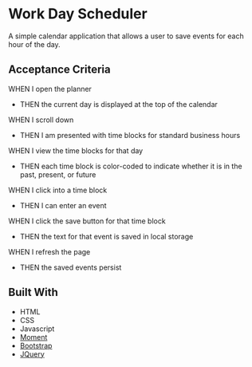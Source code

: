 # Work Day Scheduler

A simple calendar application that allows a user to save events for each hour of the day. 



<!-- ABOUT THE PROJECT -->
## Acceptance Criteria

WHEN I open the planner
  - THEN the current day is displayed at the top of the calendar

WHEN I scroll down
  - THEN I am presented with time blocks for standard business hours

WHEN I view the time blocks for that day
  - THEN each time block is color-coded to indicate whether it is in the past, present, or future

WHEN I click into a time block
  - THEN I can enter an event

WHEN I click the save button for that time block
  - THEN the text for that event is saved in local storage

WHEN I refresh the page
  - THEN the saved events persist



## Built With

* HTML
* CSS
* Javascript
* [Moment](https://momentjs.com)
* [Bootstrap](https://getbootstrap.com)
* [JQuery](https://jquery.com)
